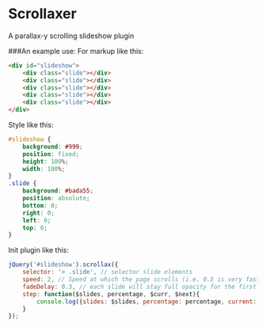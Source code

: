 # Scrollaxer
A parallax-y scrolling slideshow plugin

###An example use:
For markup like this:
```html
<div id="slideshow">
    <div class="slide"></div>
    <div class="slide"></div>
    <div class="slide"></div>
    <div class="slide"></div>
    <div class="slide"></div>
</div>
```

Style like this:
```css
#slideshow {
    background: #999;
    position: fixed;
    height: 100%;
    width: 100%;
}
.slide {
    background: #bada55;
    position: absolute;
    bottom: 0;
    right: 0;
    left: 0;
    top: 0;
}
```

Init plugin like this:
```javascript
jQuery('#slideshow').scrollax({
    selector: '> .slide', // selector slide elements
    speed: 2, // Speed at which the page scrolls (i.e. 0.5 is very fast, 8 is very slow)
    fadeDelay: 0.3, // each slide will stay full opacity for the first 30% of scrolling
    step: function($slides, percentage, $curr, $next){
        console.log({slides: $slides, percentage: percentage, current: $curr, next: $next);
    }
});
```
